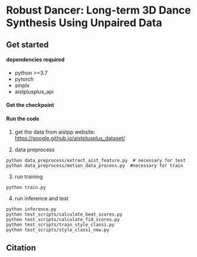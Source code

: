 # Robust Dancer: Long-term 3D Dance Synthesis Using Unpaired Data



## Get started

#### dependencies required

- python >=3.7
- pytorch 
- smplx
- aistplusplus_api

#### Get the checkpoint



#### Run the code

1. get the data from aistpp website: https://google.github.io/aistplusplus_dataset/

2. data preprocess

```
python data_preprocess/extract_aist_feature.py  # necessary for test
python data_preprocess/motion_data_process.py  #necessary for train
```

3. run training

```
python train.py
```

4. run inference and test

```
python inference.py
python test_scripts/calculate_beat_scores.py
python test_scripts/calculate_fid_scores.py
python test_scripts/train_style_classi.py
python test_scripts/style_classi_new.py
```

## Citation
